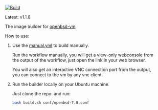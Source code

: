 

[![Build](https://github.com/vmactions/openbsd-builder/actions/workflows/build.yml/badge.svg)](https://github.com/vmactions/openbsd-builder/actions/workflows/build.yml)

Latest: v1.1.6


The image builder for [openbsd-vm](https://github.com/vmactions/openbsd-vm)


How to use:

1. Use the [manual.yml](.github/workflows/manual.yml) to build manually.
   
    Run the workflow manually, you will get a view-only webconsole from the output of the workflow, just open the link in your web browser.
   
    You will also get an interactive VNC connection port from the output, you can connect to the vm by any vnc client.

2. Run the builder locally on your Ubuntu machine.

    Just clone the repo. and run:
    ```bash
    bash build.sh conf/openbsd-7.8.conf
    ```
   
